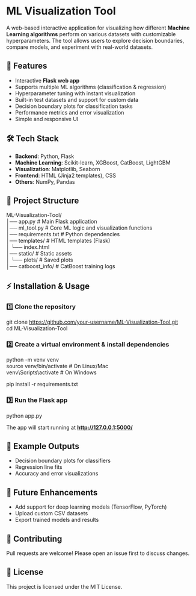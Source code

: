 # ML Visualization Tool  

A web-based interactive application for visualizing how different **Machine Learning algorithms** perform on various datasets with customizable hyperparameters. The tool allows users to explore decision boundaries, compare models, and experiment with real-world datasets.  

## 🚀 Features  
- Interactive **Flask web app**  
- Supports multiple ML algorithms (classification & regression)  
- Hyperparameter tuning with instant visualization  
- Built-in test datasets and support for custom data  
- Decision boundary plots for classification tasks  
- Performance metrics and error visualization  
- Simple and responsive UI  

## 🛠️ Tech Stack  
- **Backend**: Python, Flask  
- **Machine Learning**: Scikit-learn, XGBoost, CatBoost, LightGBM  
- **Visualization**: Matplotlib, Seaborn  
- **Frontend**: HTML (Jinja2 templates), CSS  
- **Others**: NumPy, Pandas  

## 📂 Project Structure  
ML-Visualization-Tool/  
│── app.py                # Main Flask application  
│── ml_tool.py            # Core ML logic and visualization functions  
│── requirements.txt      # Python dependencies  
│── templates/            # HTML templates (Flask)  
│   └── index.html  
│── static/               # Static assets  
│   └── plots/            # Saved plots  
│── catboost_info/        # CatBoost training logs  

## ⚡ Installation & Usage  

### 1️⃣ Clone the repository  
git clone https://github.com/your-username/ML-Visualization-Tool.git  
cd ML-Visualization-Tool  

### 2️⃣ Create a virtual environment & install dependencies  
python -m venv venv  
source venv/bin/activate   # On Linux/Mac  
venv\Scripts\activate      # On Windows  

pip install -r requirements.txt  

### 3️⃣ Run the Flask app  
python app.py  

The app will start running at **http://127.0.0.1:5000/**  

## 📸 Example Outputs  
- Decision boundary plots for classifiers  
- Regression line fits  
- Accuracy and error visualizations  

## 📌 Future Enhancements  
- Add support for deep learning models (TensorFlow, PyTorch)  
- Upload custom CSV datasets  
- Export trained models and results  

## 🤝 Contributing  
Pull requests are welcome! Please open an issue first to discuss changes.  

## 📜 License  
This project is licensed under the MIT License.  
